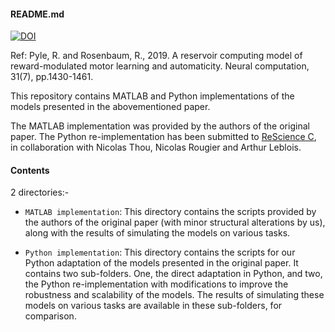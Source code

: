 #### README.md



[![DOI](https://zenodo.org/badge/DOI/10.5281/zenodo.4596425.svg)](https://doi.org/10.5281/zenodo.4596425)


Ref: 
Pyle, R. and Rosenbaum, R., 2019.
A reservoir computing model of reward-modulated motor learning and automaticity.
Neural computation, 31(7), pp.1430-1461.

This repository contains MATLAB and Python implementations of the models presented in the  abovementioned paper.

The MATLAB implementation was provided by the authors of the original paper.
The Python re-implementation has been submitted to [ReScience C](https://rescience-c.github.io/),  in collaboration with Nicolas Thou, Nicolas Rougier and Arthur Leblois.

#### Contents

2 directories:-

- `MATLAB implementation`:  This directory contains the scripts provided by the authors of the original paper (with minor structural alterations by us), along with the results of simulating the models on various tasks.

- `Python implementation`:  This directory contains the scripts for our Python adaptation of the models presented in the original paper. It contains two sub-folders. One, the direct adaptation in Python, and two, the Python re-implementation with modifications to improve the robustness and scalability of the models. The results of simulating these models on various tasks are available in these sub-folders, for comparison.
